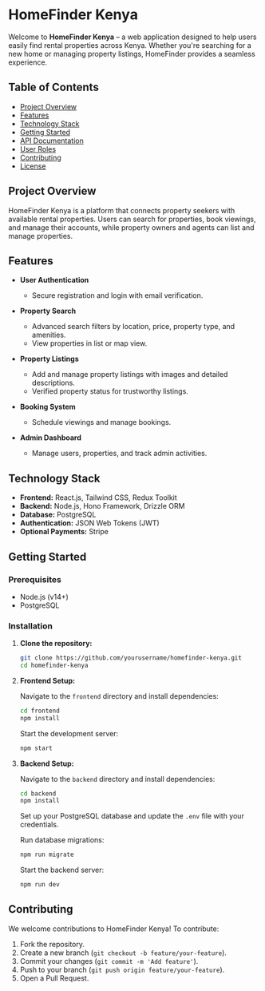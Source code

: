 # **HomeFinder Kenya**

Welcome to **HomeFinder Kenya** – a web application designed to help users easily find rental properties across Kenya. Whether you're searching for a new home or managing property listings, HomeFinder provides a seamless experience.

## **Table of Contents**

- [Project Overview](#project-overview)
- [Features](#features)
- [Technology Stack](#technology-stack)
- [Getting Started](#getting-started)
- [API Documentation](#api-documentation)
- [User Roles](#user-roles)
- [Contributing](#contributing)
- [License](#license)

## **Project Overview**

HomeFinder Kenya is a platform that connects property seekers with available rental properties. Users can search for properties, book viewings, and manage their accounts, while property owners and agents can list and manage properties.

## **Features**

- **User Authentication**
  - Secure registration and login with email verification.
  
- **Property Search**
  - Advanced search filters by location, price, property type, and amenities.
  - View properties in list or map view.
  
- **Property Listings**
  - Add and manage property listings with images and detailed descriptions.
  - Verified property status for trustworthy listings.
  
- **Booking System**
  - Schedule viewings and manage bookings.
  
- **Admin Dashboard**
  - Manage users, properties, and track admin activities.

## **Technology Stack**

- **Frontend:** React.js, Tailwind CSS, Redux Toolkit
- **Backend:** Node.js, Hono Framework, Drizzle ORM
- **Database:** PostgreSQL
- **Authentication:** JSON Web Tokens (JWT)
- **Optional Payments:** Stripe

## **Getting Started**

### **Prerequisites**

- Node.js (v14+)
- PostgreSQL

### **Installation**

1. **Clone the repository:**

   ```bash
   git clone https://github.com/yourusername/homefinder-kenya.git
   cd homefinder-kenya
   ```

2. **Frontend Setup:**

   Navigate to the `frontend` directory and install dependencies:

   ```bash
   cd frontend
   npm install
   ```

   Start the development server:

   ```bash
   npm start
   ```

3. **Backend Setup:**

   Navigate to the `backend` directory and install dependencies:

   ```bash
   cd backend
   npm install
   ```

   Set up your PostgreSQL database and update the `.env` file with your credentials.

   Run database migrations:

   ```bash
   npm run migrate
   ```

   Start the backend server:

   ```bash
   npm run dev
   ```

## **Contributing**

We welcome contributions to HomeFinder Kenya! To contribute:

1. Fork the repository.
2. Create a new branch (`git checkout -b feature/your-feature`).
3. Commit your changes (`git commit -m 'Add feature'`).
4. Push to your branch (`git push origin feature/your-feature`).
5. Open a Pull Request.

